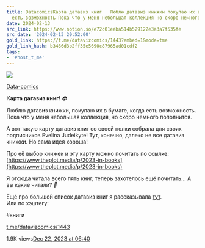 ```yaml
---
title: DatacomicsКарта датавиз книг   Люблю датавиз книжки покупаю их в бумаге когда
  есть возможность Пока что у меня небольшая коллекция но скоро немного по
date: 2024-02-13
src_link: https://www.notion.so/e72c01eeba514b529122e3a3a7f535fe
src_date: '2024-02-13 20:52:00'
gold_link: https://t.me/datavizcomics/1443?embed=1&mode=tme
gold_link_hash: b3466d3b2ff35e5690c87965ad01cdf2
tags:
- '#host_t_me'
---
```




[*![](https://cdn4.cdn-telegram.org/file/ZYrUawaBV9xMsxbpRiA0Lxtn-fvEnGKGrXDCbOsObmSZLllwcLxGlwZ27Yyl5K9oaqQyoGZjb491_exHYLNclBnIT-UHgwzxShVioT6GFiZKULXgZKgfM0VgeBljLPYBzqZznRTL4OYvxnkqclpYUEBCISQSqsEYmZQ7RGlSUBNlR55tgLVtd0eyPFLmgLPkAhMcPnHprXaNMJ70LfHJUg8U6wrc92OzHQaPzA9oQsT0HRpcH_1_U0G8IZx7IIDkIWaqYFCGLrpIzelJDEhJNw7Bu3RweMbXKhVPEqZoEVMvRvJzPf-j0vau7mlG4KUsKhpEigRsavCoq0t3m5TtOw.jpg)*](https://t.me/datavizcomics)



[Data-comics](https://t.me/datavizcomics)

**Карта датавиз книг!** ***🤓***  
  
Люблю датавиз книжки, покупаю их в бумаге, когда есть возможность. Пока что у меня небольшая коллекция, но скоро немного пополнится.  
  
А вот такую карту датавиз книг со своей полки собрала для своих подписчиков Evelina Judeikyte! Тут, конечно, далеко не все датавиз книжки. Но сама идея хороша!  
  
Про её выбор книжек и эту карту можно почитать по ссылке:  
[https://www.theplot.media/p/2023-in-books](https://www.theplot.media/p/2023-in-books)  
  
Я отсюда читала всего пять книг, теперь захотелось ещё почитать... А вы какие читали? ***🌝***  
  
Ещё про большой список датавиз книг я рассказывала [тут](https://t.me/datavizcomics/984).   
Или по хэштегу:  
  
#книги

[t.me/datavizcomics/1443](https://t.me/datavizcomics/1443)

1.9K views[Dec 22, 2023 at 06:40](https://t.me/datavizcomics/1443)